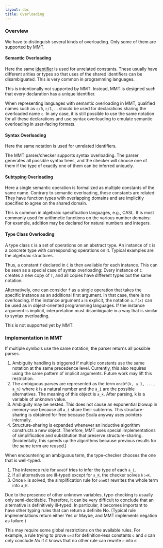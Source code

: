 ```yaml
---
layout: doc
title: Overloading
---
```

### Overview
We have to distinguish several kinds of overloading. Only some of them are supported by MMT.

#### Semantic Overloading

Here the same [identifier](../api/uris.html) is used for unrelated constants.
These usually have different arities or types so that uses of the shared identifiers can be disambiguated.
This is very common in programming languages.

This is intentionally not supported by MMT.
Instead, MMT is designed such that every declaration has a unique identifier.

When representing languages with semantic overloading in MMT, qualified names such as `c/0`, `c/1`, ... should be used for declarations sharing the overloaded name `c`.
In any case, it is still possible to use the same notation for all these declarations and use syntax overloading to emulate semantic overloading in user-facing formats.

#### Syntax Overloading

Here the same notation is used for unrelated identifiers.

The MMT parser/checker supports syntax overloading.
The parser generates all possible syntax trees, and the checker will choose one of them if the type of exactly one of them can be inferred uniquely.

#### Subtyping Overloading

Here a single semantic operation is formalized as multiple constants of the same name.
Contrary to semantic overloading, these constants are related: They have function types with overlapping domains and are implicitly specified to agree on the shared domain.

This is common in algebraic specification languages, e.g., CASL.
It is most commonly used for arithmetic functions on the various number domains: For example, addition may be declared for natural numbers and integers.

#### Type Class Overloading

A type class `C` is a set of operations on an abstract type. An instance of `C` is a concrete type with corresponding operations on it.
Typical examples are the algebraic structures.

Thus, a constant `f` declared in `C` is then available for each instance.
This can be seen as a special case of syntax overloading: Every instance of `C` creates a new copy of `f`, and all copies have different types but the same notation.

Alternatively, one can consider `f` as a single operation that takes the specific instance as an additional first argument. In that case, there is no overloading.
If the instance argument `a` is explicit, the notation `a.f(x)` can be used as in object-oriented programming languages.
If the instance argument is implicit, interpretation must disambiguate in a way that is similar to syntax overloading.

This is not supported yet by MMT.


### Implementation in MMT

If multiple symbols use the same notation, the parser returns all possible parses.

1. Ambiguity handling is triggered if multiple constants use the same notation at the same precedence level.
    Currently, this also requires using the same pattern of implicit arguments. Future work may lift this restriction.
1. The ambiguous parses are represented as the term `oneOf(k, a_1, ..., a_n)` where `k` is a natural number and the `a_i` are the possible alternatives.
    The meaning of this object is `a_k`.
    After parsing, k is a variable of unknown value.
1. Ambiguity may be nested.
    This does not cause an exponential blowup in memory-use because all `a_i` share their subterms.
    This structure-sharing is obtained for free because Scala anyway uses pointers internally.
1. Structure-sharing is expanded whenever an inductive algorithm constructs a new object.
    Therefore, MMT uses special implementations of simplification and substitution that preserve structure-sharing.
    (Incidentally, this speeds up the algorithms because previous results for the same term are reused.)

When encountering an ambiguous term, the type-checker chooses the one that is well-typed.

1. The inference rule for `oneOf` tries to infer the type of each `a_i`.
1. If all alternatives are ill-typed except for `a_K`, the checker solves `k:=K`.
1. Once `k` is solved, the simplification rule for `oneOf` rewrites the whole term into `a_K`.

Due to the presence of other unknown variables, type-checking is usually only semi-decidable.
Therefore, it can be very difficult to conclude that an alternative is definitively ill-typed.
In particular, it becomes important to have other typing rules that can return a definite No. (Typical rule implementations return either Yes or Maybe, and MMT implements negation as failure.)

This may require some global restrictions on the available rules. For example, a rule trying to prove `c=d` for definition-less constants `c` and `d` can only conclude *No* if it knows that no other rule can rewrite `c` into `d`. 
